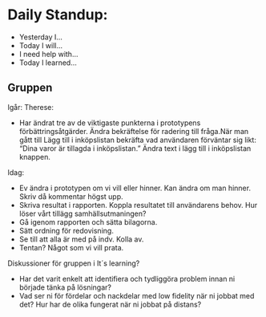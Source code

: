 # Daily Standup:

- Yesterday I...
- Today I will...
- I need help with...
- Today I learned...

## Gruppen



Igår: 
Therese: 
- Har ändrat tre av de viktigaste punkterna i prototypens förbättringsåtgärder. Ändra bekräftelse för radering till fråga.När man gått till Lägg till i inköpslistan bekräfta vad användaren förväntar sig likt: “Dina varor är tillagda i inköpslistan.” Ändra text i lägg till i inköpslistan knappen.  

Idag: 
- Ev ändra i prototypen om vi vill eller hinner. Kan ändra om man hinner. Skriv då kommentar högst upp. 
- Skriva resultat i rapporten. Koppla resultatet till användarens behov. Hur löser vårt tillägg samhällsutmaningen?
- Gå igenom rapporten och sätta bilagorna. 
- Sätt ordning för redovisning.
- Se till att alla är med på indv. Kolla av. 
- Tentan? Något som vi vill prata. 

Diskussioner för gruppen i It´s learning? 
- Har det varit enkelt att identifiera och tydliggöra problem innan ni började tänka på lösningar? 
- Vad ser ni för fördelar och nackdelar med low fidelity när ni jobbat med det? Hur har de olika fungerat när ni jobbat på distans? 
